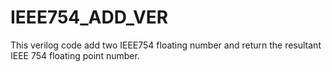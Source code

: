 # IEEE754_ADD_VER
This verilog code add two IEEE754 floating number and return the resultant IEEE 754 floating point number.
